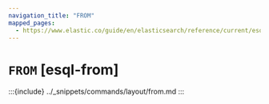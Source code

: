 ```yaml
---
navigation_title: "FROM"
mapped_pages:
  - https://www.elastic.co/guide/en/elasticsearch/reference/current/esql-commands.html#esql-from
---
```


# `FROM` [esql-from]

:::{include} ../_snippets/commands/layout/from.md
:::
